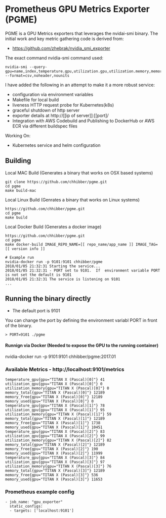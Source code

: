 # Prometheus GPU Metrics Exporter (PGME)

PGME is a GPU Metrics exporters that leverages the nvidai-smi binary.  The initial work and key metric gathering code is
derived from:

 * https://github.com/zhebrak/nvidia_smi_exporter

The exact command nvidia-smi command used:
```
nvidia-smi --query-gpu=name,index,temperature.gpu,utilization.gpu,utilization.memory,memory.total,memory.free,memory.used --format=csv,noheader,nounits
```

I have added the  following in an attempt to make it a more robust service:
* configuration via environment variables
* Makefile for local build
* liveness HTTP request probe for Kubernetes(k8s)
* graceful shutdown of http server
* exporter details at http://[[ip of server]]:[[port]/
* Integration with AWS Codebuild and Publishing to DockerHub or AWS ECR via different buildspec files

Working On:
* Kubernetes service and helm configuration


## Building

Local MAC Build (Generates a binary that works on OSX based systems)
```
git clone https://github.com/chhibber/pgme.git
cd pgme
make build-mac
```

Local Linux Build (Genrates a binary that works on Linux systems)
```
https://github.com/chhibber/pgme.git
cd pgme
make build
```

Local Docker Build (Generates a docker image)
```
https://github.com/chhibber/pgme.git
cd pgme
make docker-build IMAGE_REPO_NAME=[[ repo_name/app_name ]] IMAGE_TAG=[[ version info ]]

# Example run
nvidia-docker run -p 9101:9101 chhibber/pgme
2018/01/05 21:32:31 Starting the service...
2018/01/05 21:32:31 - PORT set to 9101.  If  environment variable PORT is not set the default is 9101
2018/01/05 21:32:31 The service is listening on 9101
...
```

## Running the binary directly
* The default port is 9101

You can change the port by defining the environment variabl PORT in front of the binary.
```
> PORT=9101 ./pgme
```

#### Runnign via Docker (Needed to expose the GPU to the running container)
nvidia-docker run -p 9101:9101 chhibber/pgme:2017.01


### Available Metrics - http://localhost:9101/metrics
```
temperature_gpu{gpu="TITAN X (Pascal)[0]"} 41
utilization_gpu{gpu="TITAN X (Pascal)[0]"} 0
utilization_memory{gpu="TITAN X (Pascal)[0]"} 0
memory_total{gpu="TITAN X (Pascal)[0]"} 12189
memory_free{gpu="TITAN X (Pascal)[0]"} 12189
memory_used{gpu="TITAN X (Pascal)[0]"} 0
temperature_gpu{gpu="TITAN X (Pascal)[1]"} 78
utilization_gpu{gpu="TITAN X (Pascal)[1]"} 95
utilization_memory{gpu="TITAN X (Pascal)[1]"} 59
memory_total{gpu="TITAN X (Pascal)[1]"} 12189
memory_free{gpu="TITAN X (Pascal)[1]"} 1738
memory_used{gpu="TITAN X (Pascal)[1]"} 10451
temperature_gpu{gpu="TITAN X (Pascal)[2]"} 83
utilization_gpu{gpu="TITAN X (Pascal)[2]"} 99
utilization_memory{gpu="TITAN X (Pascal)[2]"} 82
memory_total{gpu="TITAN X (Pascal)[2]"} 12189
memory_free{gpu="TITAN X (Pascal)[2]"} 190
memory_used{gpu="TITAN X (Pascal)[2]"} 11999
temperature_gpu{gpu="TITAN X (Pascal)[3]"} 84
utilization_gpu{gpu="TITAN X (Pascal)[3]"} 97
utilization_memory{gpu="TITAN X (Pascal)[3]"} 76
memory_total{gpu="TITAN X (Pascal)[3]"} 12189
memory_free{gpu="TITAN X (Pascal)[3]"} 536
memory_used{gpu="TITAN X (Pascal)[3]"} 11653
```

### Prometheus example config

```
- job_name: "gpu_exporter"
  static_configs:
  - targets: ['localhost:9101']
```

